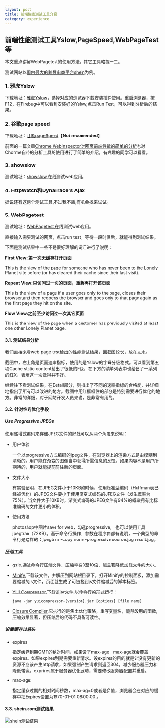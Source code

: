 ```yaml
---
layout: post
title: 前端性能测试工具介绍
category: experience
---
```


## 前端性能测试工具Yslow,PageSpeed,WebPageTest等 ##

本文重点讲解WebPagetest的使用方法，其它工具略提一二。

测试网站以[国内最大的跨境电商平台shein](http://shein.com)为例。

### 1. 雅虎Yslow ###

下载地址：[雅虎Yslow](http://yslow.org/)，选择对应的浏览器下载安装插件使用。重启浏览器，按F12，在Firebug中可以看到安装好的Yslow,点击Run Test，可以得到分析后的结果。

### 2. 谷歌page speed ###

下载地址：[谷歌pageSpeed](http://developers.google.com/speed/pagespeed/insights_extensions)【**Not recomended**】

前面的一篇文章[Chrome WebInspector对网页前端性能的简单的分析](https://wilsonis.github.io/myblog//blog/posts/shein-performance-analysis)也对Chorme自带的分析工具的使用进行了简单的介绍，有兴趣的同学可以看看。

### 3. showslow ###

测试地址：[showslow](http://www.showslow.com),在线测试web应用。

### 4. HttpWatch和DynaTrace's Ajax ###

据说还有这两个测试工具,不过我不熟,有机会找来试试。

### 5. WebPagetest ###

测试地址：[WebPagetest](http://webpagetest.org/),在线测试web应用。

直接输入需要测试的网页，点击run test，等待一段时间后，就能得到测试结果。

下面是测试结果中一些不是很好理解的词汇进行了说明：

**First View: 第一次无缓存打开页面<br/>**

This is the view of the page for someone who has never been to the Lonely Planet site before (or has cleared their cache since their last visit).

**Repeat View:只访问过一次的页面，重新再打开该页面<br/>**

This is the view of a page if a user goes only to the page, closes their browser,and then reopens the browser and goes only to that page again as the first page they hit on the site.

**Flow View:之前至少访问过一次其它页面<br/>**

This is the view of the page when a customer has previously visited at least one other Lonely Planet page.

#### 3.1. 测试结果分析 ####

我们直接来看web page test给出的性能测试结果，因截图较长，放在文末。

截图中，右上角是页面速率指标，使用的是Yslow的字母分级格式。可以看到第五项Cache static content给出了很低的F级，在下方的清单列表中也给出了一系列的红X，表示这一块做得并不好。

继续往下看测试结果，在Detail部分，则指出了不同的速率指标的合格度，并详细地指出了所有可以改进的地方。截图中用红框框住的部分是特别需要进行优化的地方。非常的详细，对于网站开发人员来说，是非常有用的。

#### 3.2. 针对性的优化手段 ####

##### Use Progressive JPEGs #####

使用递增式编码来存储JPEG文件的好处可以从两个角度来说明：

- 用户体验

	一个以progressive方式编码的jpeg文件，在浏览器上的渲染方式是由模糊到清晰的。用户能在渐变的图像当中获得所需信息的反馈。如果内容不是用户所期待的，用户就能提前前往新的页面。

- 文件大小

	有实验证明，在JPEG文件小于10KB的时候，使用标准型编码（Huffman表已经被优化）的JPEG文件要小于使用渐变式编码的JPEG文件（发生概率为75%）。当文件大于10KB时，渐变式编码的JPEG文件有94%的概率拥有比标准编码的文件更小的体积。

- 使用方法

	photoshop中图片save for web，勾选progressive。
	也可以使用工具jpegtran（72KB）。基于命令行操作，参数在程序内都有说明，一个典型的命令行是这样的：jpegtran -copy none -progressive source.jpg result.jpg。

##### 压缩工具 #####

- gzip,通过命令行压缩文件，压缩率在3至10倍，能显著降低加载文件的大小。

- [Minify](http://code.google.com/p/minify),下载该文件，并解压到网站根目录下，打开Minify的控制面板，添加需要缩减的js文件，页面就生成了可链接到js文件缩减后的脚本标签。

- [YUI Compressor](http://yuilibrary.com/download/yuicompressor/),下载该jar文件,以命令行的形式运行：

	`java -jar yuicompressor-[version].jar [options] [file name]`

- [Closure Compiler](https://developers.google.com/closure/compiler/),它执行的是焦土优化策略，重写变量名，删除没用的函数,压缩效果显著，但压缩后的代码不具备可读性。

##### 设置缓存过期头  #####

- expires:

	指定缓存到期GMT的绝对时间，如果设了max-age，max-age就会覆盖expires。如果expires到期需要重新请求。设expires的目的就是让没有更新的资源不应该产生http请求，如果强制产生请求则返回304，减少服务器压力和降低带宽。exprires属于服务器优化范畴，需要修改服务器配置并重启。

- max-age:

	指定缓存过期的相对时间秒数，max-ag=0或者是负值，浏览器会在对应的缓存中把Expires设置为1970-01-01 08:00:00 。

#### 3.3. shein.com测试结果 ####

![shein测试结果](http://i.imgur.com/DzrMpH2.jpg)



